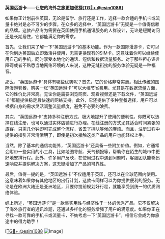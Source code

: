 **英国远游卡——让您的海外之旅更加便捷[[TG💪+ @esim1088](https://t.me/s/esim1088)]**

如果你正计划前往英国，无论是留学、旅行还是工作，选择一款合适的手机卡或流量卡绝对是必不可少的步骤。在众多的选择中，“英国远游卡”无疑是一个值得信赖的品牌。这款产品专为需要在英国使用手机通讯服务的人群设计，无论是短期访问还是长期居住，它都能满足你的需求。

首先，让我们来了解一下“英国远游卡”的基本功能。作为一款国际漫游卡，它可以在你到达英国后立即激活并使用，无需更换现有的SIM卡。这意味着你可以继续使用自己的手机，同时享受本地化的通话、短信和数据流量服务。对于那些担心语言障碍或者不熟悉当地网络环境的人来说，这种无缝衔接的服务体验无疑是一种福音。

那么，“英国远游卡”具体有哪些优势呢？首先，它的价格非常实惠。相比传统的国际漫游套餐，购买一张“英国远游卡”可以大幅节省费用。尤其是在数据流量方面，它的性价比非常高。无论你是需要浏览网页、观看视频还是下载文件，“英国远游卡”都能提供稳定且快速的网络支持。此外，它还提供了多种套餐选择，用户可以根据自身的需求灵活调整流量额度，避免不必要的浪费。

其次，“英国远游卡”支持多种注册方式，极大地提升了使用的便利性。你既可以选择在线注册，也可以通过实体店铺进行办理。在线注册的方式尤其适合时间紧张的旅客，只需几分钟即可完成整个流程，省去了排队等候的麻烦。而且，注册过程中提供的指引非常清晰明了，即使是初次接触这类产品的用户也能轻松上手。

当然，除了基本的通信功能外，“英国远游卡”还具备一些附加价值。例如，它通常会附带一些实用的小工具，比如地图导航、天气预报等，帮助你在陌生的城市中更好地安排行程。此外，许多用户反映，在使用过程中遇到问题时，客服团队能够迅速响应并提供解决方案，这无疑增加了产品的可靠性。

最后，值得一提的是，“英国远游卡”不仅适用于英国，还可以在全球范围内使用。这意味着如果你有其他地区的出行计划，这款卡同样可以为你提供便利的服务。无论是在欧洲大陆还是亚洲地区，只要你提前规划好行程，就能享受到统一的优质网络体验。

综上所述，“英国远游卡”是一款集实用性与经济性于一体的优秀产品。它不仅解决了海外旅行者的通讯难题，还通过多样化的服务增强了用户的满意度。如果你正在寻找一款可靠的手机卡或流量卡，不妨考虑一下“英国远游卡”。相信它会成为你旅途中的得力助手！

[[TG💪+ @esim1088](https://t.me/s/esim1088) ![Image](https://i.postimg.cc/4NQfJmqS/Snipaste-2025-05-13-00-14-12.png)]
